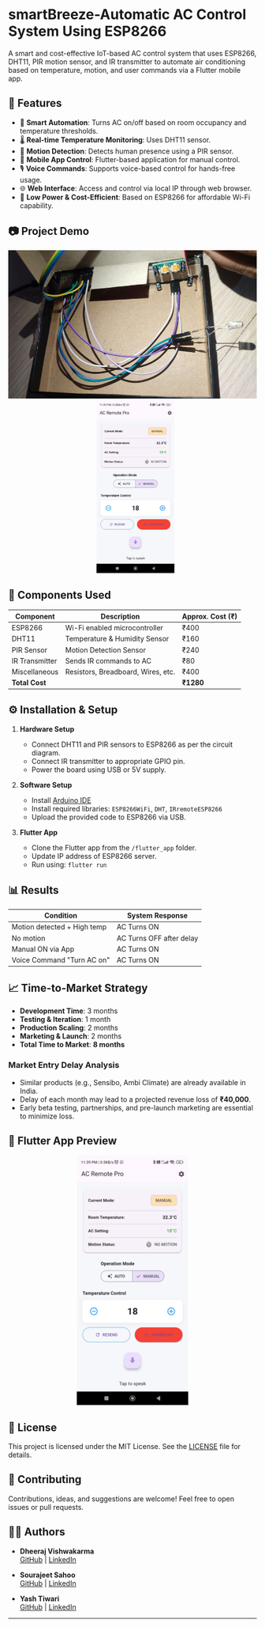 # smartBreeze-Automatic AC Control System Using ESP8266

A smart and cost-effective IoT-based AC control system that uses ESP8266, DHT11, PIR motion sensor, and IR transmitter to automate air conditioning based on temperature, motion, and user commands via a Flutter mobile app.

## 🚀 Features

- 🧠 **Smart Automation**: Turns AC on/off based on room occupancy and temperature thresholds.
- 🌡️ **Real-time Temperature Monitoring**: Uses DHT11 sensor.
- 👀 **Motion Detection**: Detects human presence using a PIR sensor.
- 📱 **Mobile App Control**: Flutter-based application for manual control.
- 🎙️ **Voice Commands**: Supports voice-based control for hands-free usage.
- 🌐 **Web Interface**: Access and control via local IP through web browser.
- 🔌 **Low Power & Cost-Efficient**: Based on ESP8266 for affordable Wi-Fi capability.

## 📷 Project Demo

<p align="center">
  <img src="https://github.com/Dheerajvishwakarma2004/smartBreeze-automatic_AC_controller/blob/main/assets/hardware.jpg" alt="Hardware Setup" height="300px" />
  &nbsp;&nbsp;
  <img src="https://github.com/Dheerajvishwakarma2004/smartBreeze-automatic_AC_controller/blob/main/assets/Flutter%20Ui%20.jpg" alt="App UI" height="350px" />
</p>


## 🔌 Components Used

| Component        | Description                            | Approx. Cost (₹) |
|------------------|----------------------------------------|------------------|
| ESP8266          | Wi-Fi enabled microcontroller          | ₹400             |
| DHT11            | Temperature & Humidity Sensor          | ₹160             |
| PIR Sensor       | Motion Detection Sensor                | ₹240             |
| IR Transmitter   | Sends IR commands to AC                | ₹80              |
| Miscellaneous    | Resistors, Breadboard, Wires, etc.     | ₹400             |
| **Total Cost**   |                                        | **₹1280**        |

## ⚙️ Installation & Setup

1. **Hardware Setup**
   - Connect DHT11 and PIR sensors to ESP8266 as per the circuit diagram.
   - Connect IR transmitter to appropriate GPIO pin.
   - Power the board using USB or 5V supply.

2. **Software Setup**
   - Install [Arduino IDE](https://www.arduino.cc/en/software)
   - Install required libraries: `ESP8266WiFi`, `DHT`, `IRremoteESP8266`
   - Upload the provided code to ESP8266 via USB.

3. **Flutter App**
   - Clone the Flutter app from the `/flutter_app` folder.
   - Update IP address of ESP8266 server.
   - Run using: `flutter run`


## 📊 Results

| Condition                       | System Response            |
|--------------------------------|----------------------------|
| Motion detected + High temp    | AC Turns ON                |
| No motion                      | AC Turns OFF after delay   |
| Manual ON via App              | AC Turns ON                |
| Voice Command "Turn AC on"     | AC Turns ON                |

## 📈 Time-to-Market Strategy

- **Development Time**: 3 months  
- **Testing & Iteration**: 1 month  
- **Production Scaling**: 2 months  
- **Marketing & Launch**: 2 months  
- **Total Time to Market**: **8 months**

### Market Entry Delay Analysis

- Similar products (e.g., Sensibo, Ambi Climate) are already available in India.
- Delay of each month may lead to a projected revenue loss of **₹40,000**.
- Early beta testing, partnerships, and pre-launch marketing are essential to minimize loss.

## 📱 Flutter App Preview

<p align="center">
  <img src="https://github.com/Dheerajvishwakarma2004/smartBreeze-automatic_AC_controller/blob/main/assets/Flutter%20Ui%20.jpg" alt="Flutter App UI" width="45%" />
</p>

## 📜 License

This project is licensed under the MIT License. See the [LICENSE](LICENSE) file for details.

## 🤝 Contributing

Contributions, ideas, and suggestions are welcome! Feel free to open issues or pull requests.

## 🙋‍♂️ Authors

- **Dheeraj Vishwakarma**  
  [GitHub](https://github.com/Dheerajvishwakarma2004) | [LinkedIn](https://www.linkedin.com/in/dheeraj-vishwakarma-907264288)

- **Sourajeet Sahoo**  
  [GitHub](https://github.com/SourajeetOfficial) | [LinkedIn](https://www.linkedin.com/in/sourajeet-sahoo-29743025b)

- **Yash Tiwari**  
  [GitHub](https://github.com/yashtiwari0069) | [LinkedIn](https://www.linkedin.com/in/yash-tiwari-636b41284)



---






